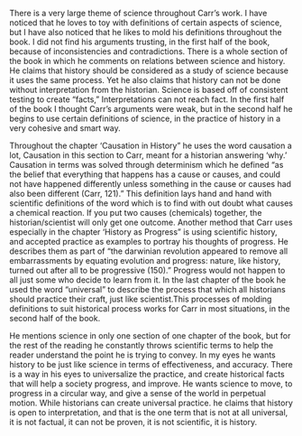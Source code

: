There is a very large theme of science throughout Carr’s work. I have noticed that he loves to toy with definitions of certain aspects of science, but I have also noticed that he likes to mold his definitions throughout the book. I did not find his arguments trusting, in the first half of the book, because of inconsistencies and contradictions. There is a whole section of the book in which he comments on relations between science and history. He claims that history should be considered as a study of science because it uses the same process. Yet he also claims that history can not be done without interpretation from the historian. Science is based off of consistent testing to create “facts,” Interpretations can not reach fact. In the first half of the book I thought Carr’s arguments were weak, but in the second half he begins to use certain definitions of science, in the practice of history in a very cohesive and smart way.

Throughout the chapter ‘Causation in History” he uses the word causation a lot, Causation in this section to Carr, meant for a historian answering ‘why.’ Causation in terms was solved through determinism which he defined “as the belief that everything that happens has a cause or causes, and could not have happened differently unless something in the cause or causes had also been different (Carr, 121).” This definition lays hand and hand with scientific definitions of the word which is to find with out doubt what causes a chemical reaction. If you put two causes (chemicals) together, the historian/scientist will only get one outcome. Another method that Carr uses especially in the chapter ‘History as Progress” is using scientific history, and accepted practice as examples to portray his thoughts of progress. He describes them as part of “the darwinian revolution appeared to remove all embarrassments by equating evolution and progress: nature, like history, turned out after all to be progressive (150).” Progress would not happen to all just some who decide to learn from it. In the last chapter of the book he used the word “universal” to describe the process that which all historians should practice their craft, just like scientist.This processes of molding definitions to suit historical process works for Carr in most situations, in the second half of the book.

He mentions science in only one section of one chapter of the book, but for the rest of the reading he constantly throws scientific terms to help the reader understand the point he is trying to convey. In my eyes he wants history to be just like science in terms of effectiveness, and accuracy. There is a way in his eyes to universalize the practice, and create historical facts that will help a society progress, and improve. He wants science to move, to progress in a circular way, and give a sense of the world in perpetual motion. While historians can create universal practice. he claims that history is open to interpretation, and that is the one term that is not at all universal, it is not factual, it can not be proven, it is not scientific, it is history.
